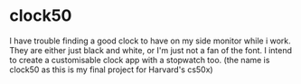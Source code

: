 # clock50
I have trouble finding a good clock to have on my side monitor while i work. They are either just black and white, or I'm just not a fan of the font. I intend to create a customisable clock app with a stopwatch too. 
(the name is clock50 as this is my final project for Harvard's cs50x)
